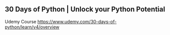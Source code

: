 ## 30 Days of Python | Unlock your Python Potential

Udemy Course https://www.udemy.com/30-days-of-python/learn/v4/overview
